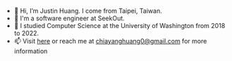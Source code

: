 - 👋  Hi, I’m Justin Huang. I come from Taipei, Taiwan.
- 💼  I'm a software engineer at SeekOut.
- 🏫  I studied Computer Science at the University of Washington from 2018 to 2022.
- 📫  Visit [here](https://cyh0530.info) or reach me at <chiayanghuang0@gmail.com> for more information
